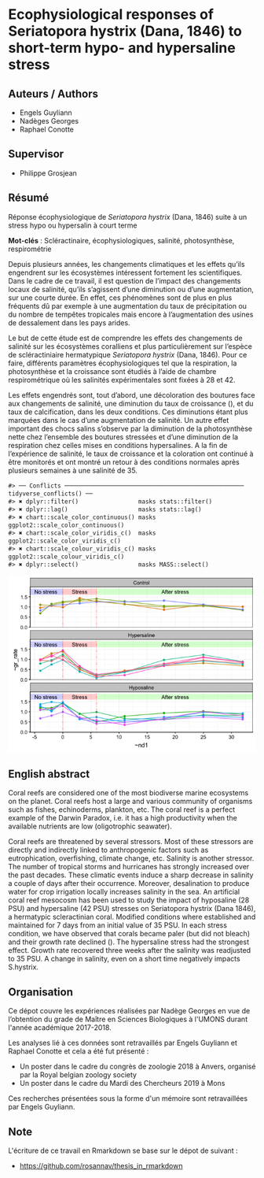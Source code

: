 <!-- README.md is generated from README.Rmd. Please edit that file -->
Ecophysiological responses of Seriatopora hystrix (Dana, 1846) to short-term hypo- and hypersaline stress
=========================================================================================================

Auteurs / Authors
-----------------

-   Engels Guyliann
-   Nadèges Georges
-   Raphael Conotte

Supervisor
----------

-   Philippe Grosjean

Résumé
------

Réponse écophysiologique de *Seriatopora hystrix* (Dana, 1846) suite à un stress hypo ou hypersalin à court terme

**Mot-clés** : Scléractinaire, écophysiologiques, salinité, photosynthèse, respirométrie

Depuis plusieurs années, les changements climatiques et les effets qu’ils engendrent sur les écosystèmes intéressent fortement les scientifiques. Dans le cadre de ce travail, il est question de l’impact des changements locaux de salinité, qu’ils s’agissent d’une diminution ou d’une augmentation, sur une courte durée. En effet, ces phénomènes sont de plus en plus fréquents dû par exemple à une augmentation du taux de précipitation ou du nombre de tempêtes tropicales mais encore à l’augmentation des usines de dessalement dans les pays arides.

Le but de cette étude est de comprendre les effets des changements de salinité sur les écosystèmes coralliens et plus particulièrement sur l’espèce de scléractiniaire hermatypique *Seriatopora hystrix* (Dana, 1846). Pour ce faire, différents paramètres écophysiologiques tel que la respiration, la photosynthèse et la croissance sont étudiés à l’aide de chambre respirométrique où les salinités expérimentales sont fixées à 28 et 42.

Les effets engendrés sont, tout d’abord, une décoloration des boutures face aux changements de salinité, une diminution du taux de croissance (), et du taux de calcification, dans les deux conditions. Ces diminutions étant plus marquées dans le cas d’une augmentation de salinité. Un autre effet important des chocs salins s’observe par la diminution de la photosynthèse nette chez l’ensemble des boutures stressées et d’une diminution de la respiration chez celles mises en conditions hypersalines. A la fin de l’expérience de salinité, le taux de croissance et la coloration ont continué à être monitorés et ont montré un retour à des conditions normales après plusieurs semaines à une salinité de 35.

    #> ── Conflicts ─────────────────────────────────────────────────── tidyverse_conflicts() ──
    #> ✖ dplyr::filter()                 masks stats::filter()
    #> ✖ dplyr::lag()                    masks stats::lag()
    #> ✖ chart::scale_color_continuous() masks ggplot2::scale_color_continuous()
    #> ✖ chart::scale_color_viridis_c()  masks ggplot2::scale_color_viridis_c()
    #> ✖ chart::scale_colour_viridis_c() masks ggplot2::scale_colour_viridis_c()
    #> ✖ dplyr::select()                 masks MASS::select()

![Growth rate \[%/day\] over time \[days\] with three conditions: control (n=4), hypersaline (n=6) and hyposaline (n=6). Three phases are highligthted: no stress, stress and after stress phases. ](README_fig/README-growth_rate-1.png)

English abstract
----------------

Coral reefs are considered one of the most biodiverse marine ecosystems on the planet. Coral reefs host a large and various community of organisms such as fishes, echinoderms, plankton, etc. The coral reef is a perfect example of the Darwin Paradox, i.e. it has a high productivity when the available nutrients are low (oligotrophic seawater).

Coral reefs are threatened by several stressors. Most of these stressors are directly and indirectly linked to anthropogenic factors such as eutrophication, overfishing, climate change, etc. Salinity is another stressor. The number of tropical storms and hurricanes has strongly increased over the past decades. These climatic events induce a sharp decrease in salinity a couple of days after their occurrence. Moreover, desalination to produce water for crop irrigation locally increases salinity in the sea. An artificial coral reef mesocosm has been used to study the impact of hyposaline (28 PSU) and hypersaline (42 PSU) stresses on Seriatopora hystrix (Dana 1846), a hermatypic scleractinian coral. Modified conditions where established and maintained for 7 days from an initial value of 35 PSU. In each stress condition, we have observed that corals became paler (but did not bleach) and their growth rate declined (). The hypersaline stress had the strongest effect. Growth rate recovered three weeks after the salinity was readjusted to 35 PSU. A change in salinity, even on a short time negatively impacts S.hystrix.

Organisation
------------

Ce dépot couvre les expériences réalisées par Nadège Georges en vue de l’obtention du grade de Maître en Sciences Biologiques à l'UMONS durant l'année académique 2017-2018.

Les analyses lié à ces données sont retravaillés par Engels Guyliann et Raphael Conotte et cela a été fut présenté :

-   Un poster dans le cadre du congrès de zoologie 2018 à Anvers, organisé par la Royal belgian zoology society
-   Un poster dans le cadre du Mardi des Chercheurs 2019 à Mons

Ces recherches présentées sous la forme d'un mémoire sont retravaillées par Engels Guyliann.

Note
----

L'écriture de ce travail en Rmarkdown se base sur le dépot de suivant :

-   <https://github.com/rosannav/thesis_in_rmarkdown>
